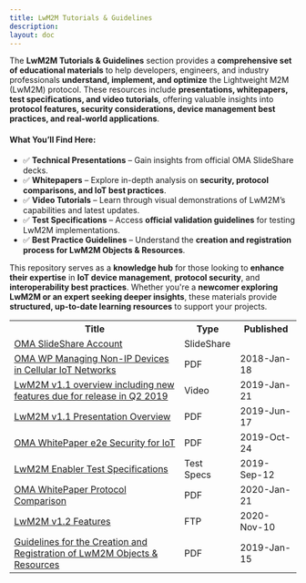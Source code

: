 ```yaml
---
title: LwM2M Tutorials & Guidelines
description:
layout: doc
---
```


The **LwM2M Tutorials & Guidelines** section provides a **comprehensive set of educational materials** to help developers, engineers, and industry professionals **understand, implement, and optimize** the Lightweight M2M (LwM2M) protocol. These resources include **presentations, whitepapers, test specifications, and video tutorials**, offering valuable insights into **protocol features, security considerations, device management best practices, and real-world applications**.  

#### What You’ll Find Here: 
 
- ✅ **Technical Presentations** – Gain insights from official OMA SlideShare decks.  
- ✅ **Whitepapers** – Explore in-depth analysis on **security, protocol comparisons, and IoT best practices**.  
- ✅ **Video Tutorials** – Learn through visual demonstrations of LwM2M’s capabilities and latest updates.  
- ✅ **Test Specifications** – Access **official validation guidelines** for testing LwM2M implementations.  
- ✅ **Best Practice Guidelines** – Understand the **creation and registration process for LwM2M Objects & Resources**.  

This repository serves as a **knowledge hub** for those looking to **enhance their expertise** in **IoT device management**, **protocol security**, and **interoperability best practices**. Whether you're a **newcomer exploring LwM2M or an expert seeking deeper insights**, these materials provide **structured, up-to-date learning resources** to support your projects.  


<table>
    <tr>
        <th>Title</th>
        <th>Type</th>
        <th>Published</th>
    </tr>
    <tr>
        <td><a href="http://www.slideshare.net/OpenMobileAlliance/presentations" target="_blank">OMA SlideShare Account</a></td>
        <td>SlideShare</td>
        <td> </td>
    </tr>
    <tr>
        <td><a href="https://www.openmobilealliance.org/documents/whitepapers/LwM2M-Managing%20Non-IP%20Devices%20in%20Cellular%20IoT%20Networks.pdf">OMA WP Managing Non-IP Devices in Cellular IoT Networks</td>
        <td>PDF</td>
        <td>2018-Jan-18</td>
    </tr>
    <tr>
        <td><a href="https://www.youtube.com/watch?v=D7xEYnwOeHULwM2M" target="_blank ">LwM2M v1.1 overview including new features due for release in Q2 2019</td>
        <td>Video</td>
        <td>2019-Jan-21</td>
    </tr>
    <tr>
        <td><a href="https://www.openmobilealliance.org/release/LightweightM2M/Lightweight_Machine_to_Machine-v1_1-OMASpecworks.pdf" target="_blank ">LwM2M v1.1 Presentation Overview</td>
        <td>PDF</td>
        <td>2019-Jun-17</td>
    </tr>
    <tr>
        <td><a href="https://www.openmobilealliance.org/documents/whitepapers/OMA-WP-e2e_Sec_IoT-20191024-A.pdf" target="_blank ">OMA WhitePaper e2e Security for IoT</td>
        <td>PDF</td>
        <td>2019-Oct-24</td>
    </tr>
    <tr>
        <td><a href="https://www.openmobilealliance.org/release/LightweightM2M/ETS/" target="_blank">LwM2M Enabler Test Specifications</td>
        <td>Test Specs</td>
        <td>2019-Sep-12</td>
    </tr>
    <tr>
        <td><a href="https://www.openmobilealliance.org/documents/whitepapers/OMA-WP-Protocol_Comparison-V1_0-20200121-A.pdf" target="_blank">OMA WhitePaper Protocol Comparison</td>
        <td>PDF</td>
        <td>2020-Jan-21</td>
    </tr>
    <tr>
        <td><a href="https://www.openmobilealliance.org/release/LightweightM2M/V1_2-20201110-A/" target="_blank">LwM2M v1.2 Features</td>
        <td>FTP</td>
        <td>2020-Nov-10</td>
    </tr>
    <tr>
        <td><a href="http://www.openmobilealliance.org/documents/whitepapers/OMA-ORG-Guidelines_Creation_Registration_LwM2M_Objects_Resources-V1_0_1-20190115-A.pdf" target="_blank">Guidelines for the Creation and Registration of LwM2M Objects & Resources</a></td>
        <td>PDF</td>
        <td>2019-Jan-15</td>
    </tr>    
</table>
